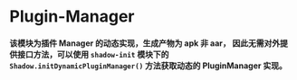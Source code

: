 # Plugin-Manager





#### 该模块为插件 Manager 的动态实现，生成产物为 apk 非 aar， 因此无需对外提供接口方法，可以使用 `shadow-init`  模块下的 `Shadow.initDynamicPluginManager()` 方法获取动态的 PluginManager 实现。
